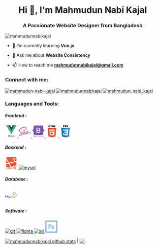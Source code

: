 <h1 align="center">Hi 👋, I'm Mahmudun Nabi Kajal</h1>
<h3 align="center">A Passionate Website Designer from Bangladesh</h3>

<p align="left"> <img src="https://komarev.com/ghpvc/?username=mahmudunnabikajal&label=Profile%20views&color=0e75b6&style=flat" alt="mahmudunnabikajal" /> </p>

- 🌱 I’m currently learning **Vue.js**

- 💬 Ask me about **Website Consistency**

- 📫 How to reach me **mahmudunnabikajal@gmail.com**

<h3 align="left">Connect with me:</h3>
<p align="left">
<a href="https://linkedin.com/in/mahmudun-nabi-kajal" target="blank"><img align="center" src="https://raw.githubusercontent.com/rahuldkjain/github-profile-readme-generator/master/src/images/icons/Social/linked-in-alt.svg" alt="mahmudun-nabi-kajal" height="30" width="40" /></a>
<a href="https://fb.com/mahmudunnabikajal" target="blank"><img align="center" src="https://raw.githubusercontent.com/rahuldkjain/github-profile-readme-generator/master/src/images/icons/Social/facebook.svg" alt="mahmudunnabikajal" height="30" width="40" /></a>
<a href="https://instagram.com/mahmudun_nabi_kajal" target="blank"><img align="center" src="https://raw.githubusercontent.com/rahuldkjain/github-profile-readme-generator/master/src/images/icons/Social/instagram.svg" alt="mahmudun_nabi_kajal" height="30" width="40" /></a>
</p>

<h3 align="left">Languages and Tools:</h3>

<p align="left">
  
<h5 align="left">Frontend :</h5>
<a href="https://vuejs.org/" target="_blank" rel="noreferrer"> <img src="https://raw.githubusercontent.com/devicons/devicon/master/icons/vuejs/vuejs-original-wordmark.svg" alt="vuejs" width="40" height="40"/> </a>
<a href="https://sass-lang.com" target="_blank" rel="noreferrer"> <img src="https://raw.githubusercontent.com/devicons/devicon/master/icons/sass/sass-original.svg" alt="sass" width="40" height="40"/> </a>
<a href="https://getbootstrap.com" target="_blank" rel="noreferrer"> <img src="https://raw.githubusercontent.com/devicons/devicon/master/icons/bootstrap/bootstrap-plain-wordmark.svg" alt="bootstrap" width="40" height="40"/> </a>
<a href="https://www.w3.org/html/" target="_blank" rel="noreferrer"> <img src="https://raw.githubusercontent.com/devicons/devicon/master/icons/html5/html5-original-wordmark.svg" alt="html5" width="40" height="40"/> </a>
<a href="https://www.w3schools.com/css/" target="_blank" rel="noreferrer"> <img src="https://raw.githubusercontent.com/devicons/devicon/master/icons/css3/css3-original-wordmark.svg" alt="css3" width="40" height="40"/> </a>

<h5 align="left">Backend :</h5>
<a href="https://laravel.com/" target="_blank" rel="noreferrer"> <img src="https://raw.githubusercontent.com/devicons/devicon/master/icons/laravel/laravel-plain-wordmark.svg" alt="laravel" width="40" height="40"/> </a>
<a href="https://www.php.net/" target="_blank" rel="noreferrer"> <img src="https://www.php.net/favicon.ico" alt="mysql" width="40" height="40"/> </a>

<h5 align="left">Database :</h5>
<a href="https://www.mysql.com/" target="_blank" rel="noreferrer"> <img src="https://raw.githubusercontent.com/devicons/devicon/master/icons/mysql/mysql-original-wordmark.svg" alt="mysql" width="40" height="40"/> </a>

<h5 align="left">Software :</h5>
<a href="https://git-scm.com/" target="_blank" rel="noreferrer"> <img src="https://www.vectorlogo.zone/logos/git-scm/git-scm-icon.svg" alt="git" width="40" height="40"/> </a>
<a href="https://www.figma.com/" target="_blank" rel="noreferrer"> <img src="https://www.vectorlogo.zone/logos/figma/figma-icon.svg" alt="figma" width="40" height="40"/> </a>
<a href="https://www.adobe.com/products/xd.html" target="_blank" rel="noreferrer"> <img src="https://cdn.worldvectorlogo.com/logos/adobe-xd.svg" alt="xd" width="40" height="40"/> </a>
<a href="https://www.photoshop.com/en" target="_blank" rel="noreferrer"> <img src="https://raw.githubusercontent.com/devicons/devicon/master/icons/photoshop/photoshop-line.svg" alt="photoshop" width="40" height="40"/> </a>


</p>
<!--
<p><img align="center" src="https://github-readme-stats.vercel.app/api/top-langs?username=mahmudunnabikajal&show_icons=true&locale=en&layout=compact" alt="mahmudunnabikajal" /></p>
-->
 <a href="https://github.com/mahmudunnabikajal/github-readme-stats"><img align="center" src="https://github-readme-stats.vercel.app/api?username=mahmudunnabikajal&show_icons=true&include_all_commits=true&theme=buefy&hide_border=true" alt="mahmudunnabikajal github stats" /></a> | <a href="https://github.com/mahmudunnabikajal/github-readme-stats"><img align="center" src="https://github-readme-stats.vercel.app/api/top-langs/?username=mahmudunnabikajal&layout=compact&theme=buefy&hide_border=true" /></a>

